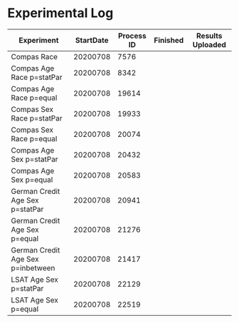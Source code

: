 # Experimental Log

| Experiment  | StartDate  | Process ID | Finished |  Results Uploaded |
|---|---|---|---|---|
| Compas Race  | 20200708  | 7576  |   ||
| Compas Age Race p=statPar|  20200708 | 8342  |   ||
| Compas Age Race p=equal  | 20200708  |  19614 |   ||
| Compas Sex Race p=statPar| 20200708  | 19933  |   ||
| Compas Sex Race p=equal  | 20200708  | 20074  |   ||
| Compas Age Sex p=statPar|  20200708 |  20432 |   ||
| Compas Age Sex p=equal  | 20200708  |  20583 |   ||
| German Credit Age Sex p=statPar| 20200708  | 20941  |   ||
| German Credit Age Sex p=equal  | 20200708  |  21276 |   ||
| German Credit Age Sex p=inbetween  | 20200708  | 21417  |   ||
| LSAT Age Sex p=statPar| 20200708  | 22129  |   ||
| LSAT Age Sex p=equal  | 20200708  | 22519  |   ||

